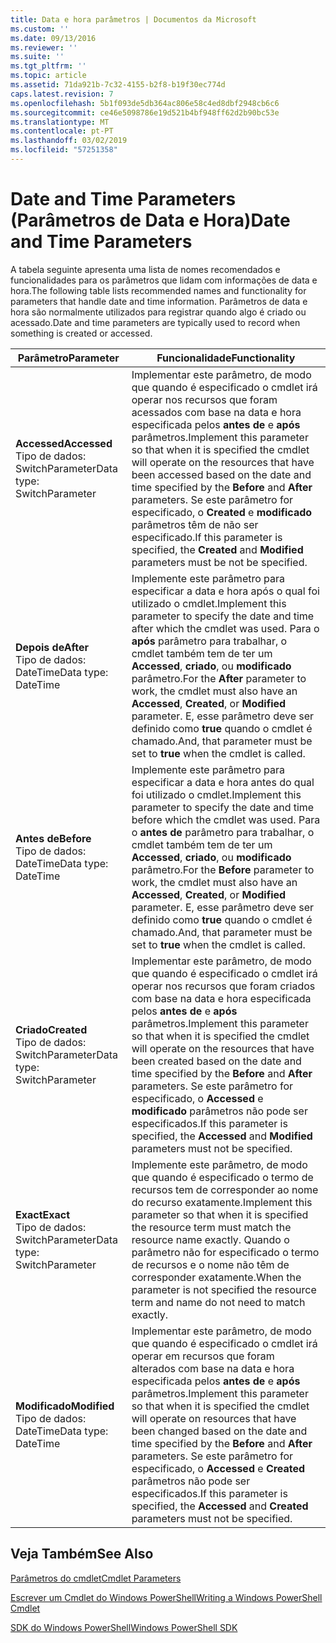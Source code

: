 ```yaml
---
title: Data e hora parâmetros | Documentos da Microsoft
ms.custom: ''
ms.date: 09/13/2016
ms.reviewer: ''
ms.suite: ''
ms.tgt_pltfrm: ''
ms.topic: article
ms.assetid: 71da921b-7c32-4155-b2f8-b19f30ec774d
caps.latest.revision: 7
ms.openlocfilehash: 5b1f093de5db364ac806e58c4ed8dbf2948cb6c6
ms.sourcegitcommit: ce46e5098786e19d521b4bf948ff62d2b90bc53e
ms.translationtype: MT
ms.contentlocale: pt-PT
ms.lasthandoff: 03/02/2019
ms.locfileid: "57251358"
---
```

# <a name="date-and-time-parameters"></a><span data-ttu-id="f8ddf-102">Date and Time Parameters (Parâmetros de Data e Hora)</span><span class="sxs-lookup"><span data-stu-id="f8ddf-102">Date and Time Parameters</span></span>

<span data-ttu-id="f8ddf-103">A tabela seguinte apresenta uma lista de nomes recomendados e funcionalidades para os parâmetros que lidam com informações de data e hora.</span><span class="sxs-lookup"><span data-stu-id="f8ddf-103">The following table lists recommended names and functionality for parameters that handle date and time information.</span></span> <span data-ttu-id="f8ddf-104">Parâmetros de data e hora são normalmente utilizados para registrar quando algo é criado ou acessado.</span><span class="sxs-lookup"><span data-stu-id="f8ddf-104">Date and time parameters are typically used to record when something is created or accessed.</span></span>

|<span data-ttu-id="f8ddf-105">Parâmetro</span><span class="sxs-lookup"><span data-stu-id="f8ddf-105">Parameter</span></span>|<span data-ttu-id="f8ddf-106">Funcionalidade</span><span class="sxs-lookup"><span data-stu-id="f8ddf-106">Functionality</span></span>|
|---|---|
|<span data-ttu-id="f8ddf-107">**Accessed**</span><span class="sxs-lookup"><span data-stu-id="f8ddf-107">**Accessed**</span></span><br><span data-ttu-id="f8ddf-108">Tipo de dados: SwitchParameter</span><span class="sxs-lookup"><span data-stu-id="f8ddf-108">Data type: SwitchParameter</span></span>|<span data-ttu-id="f8ddf-109">Implementar este parâmetro, de modo que quando é especificado o cmdlet irá operar nos recursos que foram acessados com base na data e hora especificada pelos **antes de** e **após** parâmetros.</span><span class="sxs-lookup"><span data-stu-id="f8ddf-109">Implement this parameter so that when it is specified the cmdlet will operate on the resources that have been accessed based on the date and time specified by the **Before** and **After** parameters.</span></span> <span data-ttu-id="f8ddf-110">Se este parâmetro for especificado, o **Created** e **modificado** parâmetros têm de não ser especificado.</span><span class="sxs-lookup"><span data-stu-id="f8ddf-110">If this parameter is specified, the **Created** and **Modified** parameters must be not be specified.</span></span>|
|<span data-ttu-id="f8ddf-111">**Depois de**</span><span class="sxs-lookup"><span data-stu-id="f8ddf-111">**After**</span></span><br><span data-ttu-id="f8ddf-112">Tipo de dados: DateTime</span><span class="sxs-lookup"><span data-stu-id="f8ddf-112">Data type: DateTime</span></span>|<span data-ttu-id="f8ddf-113">Implemente este parâmetro para especificar a data e hora após o qual foi utilizado o cmdlet.</span><span class="sxs-lookup"><span data-stu-id="f8ddf-113">Implement this parameter to specify the date and time after which the cmdlet was used.</span></span> <span data-ttu-id="f8ddf-114">Para o **após** parâmetro para trabalhar, o cmdlet também tem de ter um **Accessed**, **criado**, ou **modificado** parâmetro.</span><span class="sxs-lookup"><span data-stu-id="f8ddf-114">For the **After** parameter to work, the cmdlet must also have an **Accessed**, **Created**, or **Modified** parameter.</span></span> <span data-ttu-id="f8ddf-115">E, esse parâmetro deve ser definido como **true** quando o cmdlet é chamado.</span><span class="sxs-lookup"><span data-stu-id="f8ddf-115">And, that parameter must be set to **true** when the cmdlet is called.</span></span>|
|<span data-ttu-id="f8ddf-116">**Antes de**</span><span class="sxs-lookup"><span data-stu-id="f8ddf-116">**Before**</span></span><br><span data-ttu-id="f8ddf-117">Tipo de dados: DateTime</span><span class="sxs-lookup"><span data-stu-id="f8ddf-117">Data type: DateTime</span></span>|<span data-ttu-id="f8ddf-118">Implemente este parâmetro para especificar a data e hora antes do qual foi utilizado o cmdlet.</span><span class="sxs-lookup"><span data-stu-id="f8ddf-118">Implement this parameter to specify the date and time before which the cmdlet was used.</span></span> <span data-ttu-id="f8ddf-119">Para o **antes de** parâmetro para trabalhar, o cmdlet também tem de ter um **Accessed**, **criado**, ou **modificado** parâmetro.</span><span class="sxs-lookup"><span data-stu-id="f8ddf-119">For the **Before** parameter to work, the cmdlet must also have an **Accessed**, **Created**, or **Modified** parameter.</span></span> <span data-ttu-id="f8ddf-120">E, esse parâmetro deve ser definido como **true** quando o cmdlet é chamado.</span><span class="sxs-lookup"><span data-stu-id="f8ddf-120">And, that parameter must be set to **true** when the cmdlet is called.</span></span>|
|<span data-ttu-id="f8ddf-121">**Criado**</span><span class="sxs-lookup"><span data-stu-id="f8ddf-121">**Created**</span></span><br><span data-ttu-id="f8ddf-122">Tipo de dados: SwitchParameter</span><span class="sxs-lookup"><span data-stu-id="f8ddf-122">Data type: SwitchParameter</span></span>|<span data-ttu-id="f8ddf-123">Implementar este parâmetro, de modo que quando é especificado o cmdlet irá operar nos recursos que foram criados com base na data e hora especificada pelos **antes de** e **após** parâmetros.</span><span class="sxs-lookup"><span data-stu-id="f8ddf-123">Implement this parameter so that when it is specified the cmdlet will operate on the resources that have been created based on the date and time specified by the **Before** and **After** parameters.</span></span> <span data-ttu-id="f8ddf-124">Se este parâmetro for especificado, o **Accessed** e **modificado** parâmetros não pode ser especificados.</span><span class="sxs-lookup"><span data-stu-id="f8ddf-124">If this parameter is specified, the **Accessed** and **Modified** parameters must not be specified.</span></span>|
|<span data-ttu-id="f8ddf-125">**Exact**</span><span class="sxs-lookup"><span data-stu-id="f8ddf-125">**Exact**</span></span><br><span data-ttu-id="f8ddf-126">Tipo de dados: SwitchParameter</span><span class="sxs-lookup"><span data-stu-id="f8ddf-126">Data type: SwitchParameter</span></span>|<span data-ttu-id="f8ddf-127">Implemente este parâmetro, de modo que quando é especificado o termo de recursos tem de corresponder ao nome do recurso exatamente.</span><span class="sxs-lookup"><span data-stu-id="f8ddf-127">Implement this parameter so that when it is specified the resource term must match the resource name exactly.</span></span> <span data-ttu-id="f8ddf-128">Quando o parâmetro não for especificado o termo de recursos e o nome não têm de corresponder exatamente.</span><span class="sxs-lookup"><span data-stu-id="f8ddf-128">When the parameter is not specified the resource term and name do not need to match exactly.</span></span>|
|<span data-ttu-id="f8ddf-129">**Modificado**</span><span class="sxs-lookup"><span data-stu-id="f8ddf-129">**Modified**</span></span><br><span data-ttu-id="f8ddf-130">Tipo de dados: DateTime</span><span class="sxs-lookup"><span data-stu-id="f8ddf-130">Data type: DateTime</span></span>|<span data-ttu-id="f8ddf-131">Implementar este parâmetro, de modo que quando é especificado o cmdlet irá operar em recursos que foram alterados com base na data e hora especificada pelos **antes de** e **após** parâmetros.</span><span class="sxs-lookup"><span data-stu-id="f8ddf-131">Implement this parameter so that when it is specified the cmdlet will operate on resources that have been changed based on the date and time specified by the **Before** and **After** parameters.</span></span> <span data-ttu-id="f8ddf-132">Se este parâmetro for especificado, o **Accessed** e **Created** parâmetros não pode ser especificados.</span><span class="sxs-lookup"><span data-stu-id="f8ddf-132">If this parameter is specified, the **Accessed** and **Created** parameters must not be specified.</span></span>|
## <a name="see-also"></a><span data-ttu-id="f8ddf-133">Veja Também</span><span class="sxs-lookup"><span data-stu-id="f8ddf-133">See Also</span></span>

[<span data-ttu-id="f8ddf-134">Parâmetros do cmdlet</span><span class="sxs-lookup"><span data-stu-id="f8ddf-134">Cmdlet Parameters</span></span>](./cmdlet-parameters.md)

[<span data-ttu-id="f8ddf-135">Escrever um Cmdlet do Windows PowerShell</span><span class="sxs-lookup"><span data-stu-id="f8ddf-135">Writing a Windows PowerShell Cmdlet</span></span>](./writing-a-windows-powershell-cmdlet.md)

[<span data-ttu-id="f8ddf-136">SDK do Windows PowerShell</span><span class="sxs-lookup"><span data-stu-id="f8ddf-136">Windows PowerShell SDK</span></span>](../windows-powershell-reference.md)
